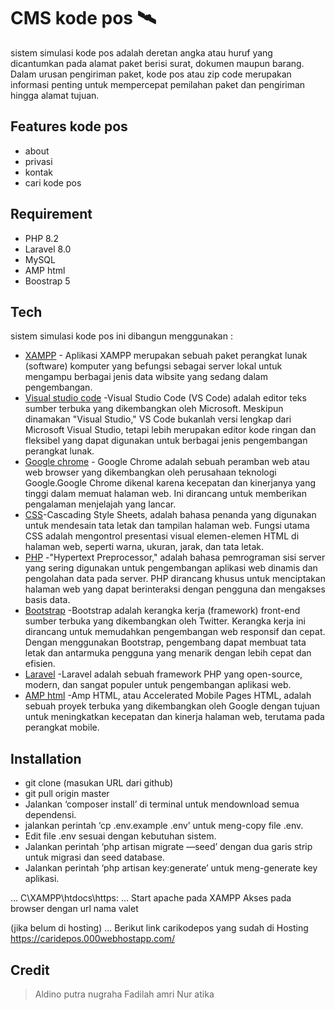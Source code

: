 # CMS kode pos 🛰

sistem simulasi kode pos adalah deretan angka atau huruf yang dicantumkan pada alamat paket berisi surat, dokumen maupun barang. Dalam urusan pengiriman paket, kode pos atau zip code merupakan informasi penting untuk mempercepat pemilahan paket dan pengiriman hingga alamat tujuan.


## Features kode pos

- about
- privasi
- kontak 
- cari kode pos


## Requirement

- PHP 8.2
- Laravel 8.0
- MySQL
- AMP html
- Boostrap 5

## Tech
sistem simulasi kode pos ini dibangun menggunakan :
- [XAMPP](https://www.apachefriends.org/download.html) - Aplikasi XAMPP merupakan sebuah paket perangkat lunak (software) komputer yang befungsi sebagai server lokal untuk mengampu berbagai jenis data wibsite yang sedang dalam pengembangan.
- [Visual studio code](https://code.visualstudio.com/) -Visual Studio Code (VS Code) adalah editor teks sumber terbuka yang dikembangkan oleh Microsoft. Meskipun dinamakan "Visual Studio," VS Code bukanlah versi lengkap dari Microsoft Visual Studio, tetapi lebih merupakan editor kode ringan dan fleksibel yang dapat digunakan untuk berbagai jenis pengembangan perangkat lunak.
- [Google chrome](https://www.google.com/chrome/) - Google Chrome adalah sebuah peramban web atau web browser yang dikembangkan oleh perusahaan teknologi Google.Google Chrome dikenal karena kecepatan dan kinerjanya yang tinggi dalam memuat halaman web. Ini dirancang untuk memberikan pengalaman menjelajah yang lancar.
- [CSS](https://www.bing.com/search?q=css+documentation)-Cascading Style Sheets, adalah bahasa penanda yang digunakan untuk mendesain tata letak dan tampilan halaman web. Fungsi utama CSS adalah mengontrol presentasi visual elemen-elemen HTML di halaman web, seperti warna, ukuran, jarak, dan tata letak.
- [PHP](https://www.php.net/releases/8.2/en.php) -"Hypertext Preprocessor," adalah bahasa pemrograman sisi server yang sering digunakan untuk pengembangan aplikasi web dinamis dan pengolahan data pada server. PHP dirancang khusus untuk menciptakan halaman web yang dapat berinteraksi dengan pengguna dan mengakses basis data.
- [Bootstrap](https://getbootstrap.com/) -Bootstrap adalah kerangka kerja (framework) front-end sumber terbuka yang dikembangkan oleh Twitter. Kerangka kerja ini dirancang untuk memudahkan pengembangan web responsif dan cepat. Dengan menggunakan Bootstrap, pengembang dapat membuat tata letak dan antarmuka pengguna yang menarik dengan lebih cepat dan efisien.
- [Laravel](https://laravel.com/) -Laravel adalah sebuah framework PHP yang open-source, modern, dan sangat populer untuk pengembangan aplikasi web. 
- [AMP html](https://amp.dev/documentation/guides-and-tutorials/learn/spec/amphtml) -Amp HTML, atau Accelerated Mobile Pages HTML, adalah sebuah proyek terbuka yang dikembangkan oleh Google dengan tujuan untuk meningkatkan kecepatan dan kinerja halaman web, terutama pada perangkat mobile. 




## Installation
- git clone (masukan URL dari github)
- git pull origin master
- Jalankan ‘composer install’ di terminal untuk mendownload semua dependensi.
- jalankan perintah ‘cp .env.example .env’ untuk meng-copy file .env.
- Edit file .env sesuai dengan kebutuhan sistem.
- Jalankan perintah ‘php artisan migrate —seed’ dengan dua garis strip untuk migrasi dan seed database.
- Jalankan perintah ‘php artisan key:generate’ untuk meng-generate key aplikasi.

...
C\XAMPP\htdocs\https:
...
Start apache pada XAMPP
Akses pada browser dengan url nama valet

(jika belum di hosting)
... 
Berikut link carikodepos yang sudah di Hosting
https://caridepos.000webhostapp.com/

## Credit
> Aldino putra nugraha
> Fadilah amri
> Nur atika
